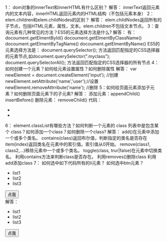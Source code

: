 1： dom对象的innerText和innerHTML有什么区别？
解答：
innerText返回元素内的文本内容，innerHTML返回元素内的HTML结构（不包括元素本身）
2： elem.children和elem.childNodes的区别？
解答：
elem.childNodes返回所有的子节点，包括HTML元素，属性，文本。elem.children不包括文本节点。
3：查询元素有几种常见的方法？ES5的元素选择方法是什么?
解答：
有：
docoument.getElmentById()
docoument.getElmentByClassName()
docoument.getElmentByTagName()
docoument.getElmentByName()
ES5的元素选择方法是：
document.querySelector(); 方法返回匹配指定的CSS选择器的元素节点,如document.querySelector(".myclass");
document.querySelectorAll(); 方法返回匹配指定的CSS选择器的所有节点
4：如何创建一个元素？如何给元素设置属性？如何删除属性
解答：
var newElement = document.createElement('input'); //创建
newElement.setAttribute('name','user');//设置
newElement.removeAttrribute('name'); //删除
5：如何给页面元素添加子元素？如何删除页面元素下的子元素?
解答：
添加元素：appendChild() insertBefore()
删除元素： removeChild()
代码：
<ul>
    <li></li>
    <li></li>
</ul>
<script>
    var ulnode = document.getElementsByTagName('ul')[0];
    var li = document.createElement('li');
    var context = document.createTextNode('hello');
    li.appendChild(context);
    ulnode.insertBefore(li,ulnode.firstChild);//添加
    /*删除 ulnode.removeChild(li)*/
</script> 
6： element.classList有哪些方法？如何判断一个元素的 class 列表中是包含某个 class？如何添加一个class？如何删除一个class?
解答：
add()在元素中添加一个或多个类名。
contains(class)返回布尔值，判断指定的类名是否存在
item(index)返回类名在元素中的索引值。索引值从0开始。
remove(class1, class2,...)移除元素中一个或多个类名。
toggle(class, trur|false)在元素中切换类名。
利用contains方法来判断class是否存在。
利用removes()删除class
利用add添加class
7： 如何选中如下代码所有的li元素？ 如何选中btn元素？
<div class="mod-tabs">
   <ul>
       <li>list1</li>
       <li>list2</li>
       <li>list3</li>
   </ul>
   <button class="btn">点我</button>
</div>
解答：
<div class="mod-tabs">
   <ul>
       <li>list1</li>
       <li>list2</li>
       <li>list3</li>
   </ul>
   <button class="btn">点我</button>
</div>
<script>
    document.querySelectorAll('.mod-tabs li')
    document.querySelector('.mod-tabs btn')
</script>